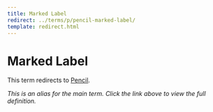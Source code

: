 ```yaml
---
title: Marked Label
redirect: ../terms/p/pencil-marked-label/
template: redirect.html
---
```


# Marked Label

This term redirects to [Pencil](../terms/p/pencil-marked-label/).

*This is an alias for the main term. Click the link above to view the full definition.*
